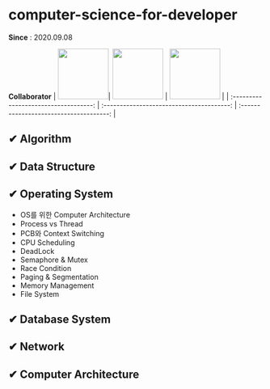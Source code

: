 # computer-science-for-developer

**Since** : 2020.09.08

**Collaborator**
| [<img src="https://avatars3.githubusercontent.com/u/57359207?s=400&v=4" width="100">](https://github.com/ParkYooJeong)| [<img src="https://avatars0.githubusercontent.com/u/40655666?s=400&u=f73ef5efa98b2e7d0d63daf162518d71a2baaa9c&v=4" width="100">](https://github.com/dudcheol) | [<img src="https://avatars2.githubusercontent.com/u/37795866?s=400&v=4" width="100">](https://github.com/doljae) |
| :-----------------------------------: | :---------------------------------------: | :-------------------------------------: |

## ✔ Algorithm

## ✔ Data Structure

## ✔ Operating System
- OS를 위한 Computer Architecture
- Process vs Thread
- PCB와 Context Switching
- CPU Scheduling
- DeadLock
- Semaphore & Mutex
- Race Condition
- Paging & Segmentation
- Memory Management
- File System

## ✔ Database System

## ✔ Network

## ✔ Computer Architecture
